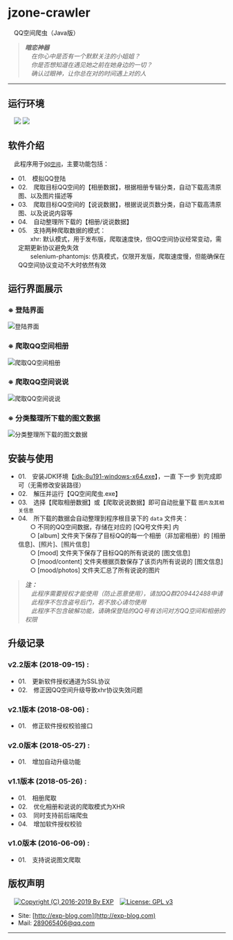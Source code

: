 # jzone-crawler
　QQ空间爬虫（Java版）

> ***暗恋神器***
<br/>　*在你心中是否有一个默默关注的小姐姐？*
<br/>　*你是否想知道在遇见她之前在她身边的一切？*
<br/>　*确认过眼神，让你总在对的时间遇上对的人*

------


## 运行环境

　![](https://img.shields.io/badge/Platform-Windows%20x64-brightgreen.svg)  ![](https://img.shields.io/badge/JDK-1.7%2B-brightgreen.svg)


## 软件介绍

　此程序用于[`QQ空间`](https://user.qzone.qq.com/)，主要功能包括：
- 01.　模拟QQ登陆
- 02.　爬取目标QQ空间的【相册数据】，根据相册专辑分类，自动下载高清原图、以及图片描述等
- 03.　爬取目标QQ空间的【说说数据】，根据说说页数分类，自动下载高清原图、以及说说内容等
- 04.　自动整理所下载的【相册/说说数据】
- 05.　支持两种爬取数据的模式：
<br/>　　xhr: 默认模式，用于发布版，爬取速度快，但QQ空间协议经常变动，需定期更新协议避免失效
<br/>　　selenium-phantomjs: 仿真模式，仅限开发版，爬取速度慢，但能确保在QQ空间协议变动不大时依然有效

      
## 运行界面展示

### ※ 登陆界面
![登陆界面](https://github.com/lyy289065406/jzone-crawler/blob/master/doc/%E8%BF%90%E8%A1%8C%E6%88%AA%E5%9B%BE/01-%E7%99%BB%E9%99%86QQ%E7%A9%BA%E9%97%B4.png)

### ※ 爬取QQ空间相册
![爬取QQ空间相册](https://github.com/lyy289065406/jzone-crawler/blob/master/doc/%E8%BF%90%E8%A1%8C%E6%88%AA%E5%9B%BE/02-%E7%88%AC%E5%8F%96QQ%E7%A9%BA%E9%97%B4%E7%9B%B8%E5%86%8C.png)

### ※ 爬取QQ空间说说
![爬取QQ空间说说](https://github.com/lyy289065406/jzone-crawler/blob/master/doc/%E8%BF%90%E8%A1%8C%E6%88%AA%E5%9B%BE/03-%E7%88%AC%E5%8F%96QQ%E7%A9%BA%E9%97%B4%E8%AF%B4%E8%AF%B4.png)

### ※ 分类整理所下载的图文数据
![分类整理所下载的图文数据](https://github.com/lyy289065406/jzone-crawler/blob/master/doc/%E8%BF%90%E8%A1%8C%E6%88%AA%E5%9B%BE/04-%E6%95%B0%E6%8D%AE%E5%AD%98%E5%82%A8%E7%9B%AE%E5%BD%95%E7%BB%93%E6%9E%84.png)


## 安装与使用

- 01.　安装JDK环境【[jdk-8u191-windows-x64.exe](https://github.com/lyy289065406/environment/tree/master/environment/java/JDK/windows/x64/jdk-8u191-windows-x64.exe)】，一直 下一步 到完成即可（无需修改安装路径）
- 02.　解压并运行【QQ空间爬虫.exe】
- 03.　选择【爬取相册数据】或【爬取说说数据】即可自动批量下载 `图片及其相关信息` 
- 04.　所下载的数据会自动整理到程序根目录下的 `data` 文件夹：
<br/>　　○ 不同的QQ空间数据，存储在对应的 [QQ号文件夹] 内
<br/>　　○ [album] 文件夹下保存了目标QQ的每一个相册（非加密相册）的 [相册信息]、[照片]、[照片信息] 
<br/>　　○ [mood] 文件夹下保存了目标QQ的所有说说的 [图文信息]
<br/>　　○ [mood/content] 文件夹根据页数保存了该页内所有说说的 [图文信息]
<br/>　　○ [mood/photos] 文件夹汇总了所有说说的图片


> ***注：***
<br/>　*此程序需要授权才能使用（防止恶意使用），请加QQ群209442488申请*
<br/>　*此程序不包含盗号后门，若不放心请勿使用*
<br/>　*此程序不包含破解功能，请确保登陆的QQ号有访问对方QQ空间和相册的权限*



## 升级记录

### v2.2版本 (2018-09-15) : 
- 01.　更新软件授权通道为SSL协议
- 02.　修正因QQ空间升级导致xhr协议失效问题


### v2.1版本 (2018-08-06) : 
- 01.　修正软件授权校验接口


### v2.0版本 (2018-05-27) : 
- 01.　增加自动升级功能


### v1.1版本 (2018-05-26) : 
- 01.　相册爬取
- 02.　优化相册和说说的爬取模式为XHR
- 03.　同时支持前后端爬虫
- 04.　增加软件授权校验


### v1.0版本 (2016-06-09) : 
- 01.　支持说说图文爬取



## 版权声明

　[![Copyright (C) 2016-2019 By EXP](https://img.shields.io/badge/Copyright%20(C)-2016~2019%20By%20EXP-blue.svg)](http://exp-blog.com)　[![License: GPL v3](https://img.shields.io/badge/License-GPL%20v3-blue.svg)](https://www.gnu.org/licenses/gpl-3.0)
  

- Site: [http://exp-blog.com](http://exp-blog.com) 
- Mail: <a href="mailto:289065406@qq.com?subject=[EXP's Github]%20Your%20Question%20（请写下您的疑问）&amp;body=What%20can%20I%20help%20you?%20（需要我提供什么帮助吗？）">289065406@qq.com</a>


------

